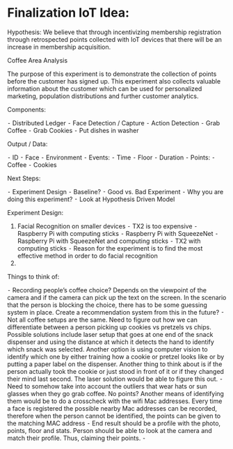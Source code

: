 # Finalization IoT Idea:

Hypothesis: We believe that through incentivizing membership registration through retrospected points collected with IoT devices that there will be an increase in membership acquisition. 
 

Coffee Area Analysis

The purpose of this experiment is to demonstrate the collection of points before the customer has signed up. This experiment also collects valuable information about the customer which can be used for personalized marketing, population distributions and further customer analytics.

Components: 

⁃	Distributed Ledger
⁃	Face Detection / Capture
⁃	Action Detection
⁃	Grab Coffee
⁃	Grab Cookies
⁃	Put dishes in washer

Output / Data:

⁃	ID
⁃	Face
⁃	Environment
⁃	Events:
⁃	Time
⁃	Floor
⁃	Duration
⁃	Points:
⁃	Coffee 
⁃	Cookies

Next Steps:

⁃	Experiment Design
⁃	Baseline?
⁃	Good vs. Bad Experiment 
⁃	Why you are doing this experiment? 
⁃	Look at Hypothesis Driven Model 

Experiment Design:

1.	Facial Recognition on smaller devices
  ⁃	TX2 is too expensive
  ⁃	Raspberry Pi with computing sticks 
  ⁃	Raspberry Pi with SqueezeNet
  ⁃	Raspberry Pi with SqueezeNet and computing sticks
  ⁃	TX2 with computing sticks 
  ⁃	Reason for the experiment is to find the most effective method in order to do facial recognition 
 2.	 

Things to think of:

⁃	Recording people’s coffee choice? Depends on the viewpoint of the camera and if the camera can pick up the text on the screen. In the scenario that the person is blocking the choice, there has to be some guessing system in place. Create a recommendation system from this in the future?
⁃	Not all coffee setups are the same. Need to figure out how we can differentiate between a person picking up cookies vs pretzels vs chips. Possible solutions include laser setup that goes at one end of the snack dispenser and using the distance at which it detects the hand to identify which snack was selected. Another option is using computer vision to identify which one by either training how a cookie or pretzel looks like or by putting a paper label on the dispenser. Another thing to think about is if the person actually took the cookie or just stood in front of it or if they changed their mind last second. The laser solution would be able to figure this out. 
⁃	Need to somehow take into account the outliers that wear hats or sun glasses when they go grab coffee. No points? Another means of identifying them would be to do a crosscheck with the wifi Mac addresses. Every time a face is registered the possible nearby Mac addresses can be recorded, therefore when the person cannot be identified, the points can be given to the matching MAC address
⁃	End result should be a profile with the photo, points, floor and stats. Person should be able to look at the camera and match their profile. Thus, claiming their points.
⁃	
